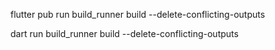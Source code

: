 

flutter pub run build_runner build --delete-conflicting-outputs

dart run build_runner build --delete-conflicting-outputs